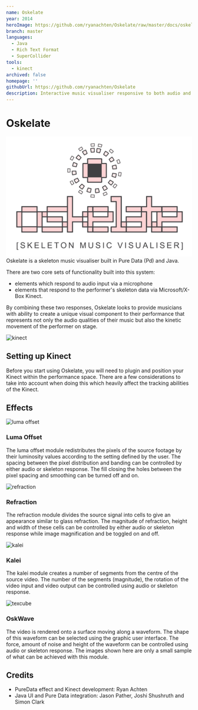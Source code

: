 ```yaml
---
name: Oskelate
year: 2014
heroImage: https://github.com/ryanachten/Oskelate/raw/master/docs/oskelate_refraction.gif
branch: master
languages:
  - Java
  - Rich Text Format
  - SuperCollider
tools:
  - kinect
archived: false
homepage: ''
githubUrl: https://github.com/ryanachten/Oskelate
description: Interactive music visualiser responsive to both audio and performer
---
```

# Oskelate

![heading](https://github.com/ryanachten/Oskelate/raw/master/docs/oskelate_header.png?raw=true)
Oskelate is a skeleton music visualiser built in Pure Data (Pd) and Java.

There are two core sets of functionality built into this system:

- elements which respond to audio input via a microphone
- elements that respond to the performer's skeleton data via Microsoft/X-Box Kinect.

By combining these two responses, Oskelate looks to provide musicians with ability to create a unique visual component to their performance that represents not only the audio qualities of their music but also the kinetic movement of the performer on stage.

![kinect](https://github.com/ryanachten/Oskelate/raw/master/docs/oskelate_kinect.gif?raw=true)

## Setting up Kinect

Before you start using Oskelate, you will need to plugin and position your Kinect within the performance space. There are a few considerations to take into account when doing this which heavily affect the tracking abilities of the Kinect.

## Effects

![luma offset](https://github.com/ryanachten/Oskelate/raw/master/docs/oskelate_luma.gif?raw=true)

### Luma Offset

The luma offset module redistributes the pixels of the source footage by their luminosity values according to the setting defined by the user. The spacing between the pixel distribution and banding can be controlled by either audio or skeleton response. The fill closing the holes between the pixel spacing and smoothing can be turned off and on.

![refraction](https://github.com/ryanachten/Oskelate/raw/master/docs/oskelate_refraction.gif?raw=true)

### Refraction

The refraction module divides the source signal into cells to give an appearance similar to glass refraction. The magnitude of refraction, height and width of these cells can be controlled by either audio or skeleton response while image magnification and be toggled on and off.

![kalei](https://github.com/ryanachten/Oskelate/raw/master/docs/oskelate_kalei.gif?raw=true)

### Kalei

The kalei module creates a number of segments from the centre of the source video. The number of the segments (magnitude), the rotation of the video input and video output can be controlled using audio or skeleton response.

![texcube](https://github.com/ryanachten/Oskelate/raw/master/docs/oskelate_oskwave.gif?raw=true)

### OskWave

The video is rendered onto a surface moving along a waveform. The shape of this waveform can be selected using the graphic user interface. The force, amount of noise and height of the waveform can be controlled using audio or skeleton response. The images shown here are only a small sample of what can be achieved with this module.

## Credits

- PureData effect and Kinect development: Ryan Achten
- Java UI and Pure Data integration: Jason Pather, Joshi Shushruth and Simon Clark
